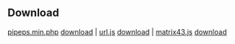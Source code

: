 ## Download
<a href="https://github.com/iagoFG/PipePS/blob/main/pipeps.min.php">pipeps.min.php</a>
<a href="https://raw.githubusercontent.com/iagoFG/PipePS/refs/heads/main/pipeps.min.php">download</a> |
<a href="https://github.com/iagoFG/url.js/blob/master/src/url.js">url.js</a>
<a href="https://raw.githubusercontent.com/iagoFG/url.js/refs/heads/master/src/url.js">download</a> |
<a href="https://github.com/iagoFG/matrix43.js/blob/master/matrix43.js">matrix43.js</a>
<a href="https://raw.githubusercontent.com/iagoFG/matrix43.js/refs/heads/master/matrix43.js">download</a>

<!--
**iagoFG/iagoFG** is a ✨ _special_ ✨ repository because its `README.md` (this file) appears on your GitHub profile.

Here are some ideas to get you started:

- 🔭 I’m currently working on ...
- 🌱 I’m currently learning ...
- 👯 I’m looking to collaborate on ...
- 🤔 I’m looking for help with ...
- 💬 Ask me about ...
- 📫 How to reach me: ...
- 😄 Pronouns: ...
- ⚡ Fun fact: ...
-->
